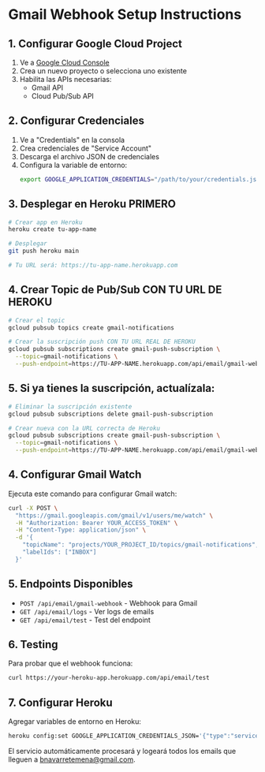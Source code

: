 # Gmail Webhook Setup Instructions

## 1. Configurar Google Cloud Project

1. Ve a [Google Cloud Console](https://console.cloud.google.com)
2. Crea un nuevo proyecto o selecciona uno existente
3. Habilita las APIs necesarias:
   - Gmail API
   - Cloud Pub/Sub API

## 2. Configurar Credenciales

1. Ve a "Credentials" en la consola
2. Crea credenciales de "Service Account"
3. Descarga el archivo JSON de credenciales
4. Configura la variable de entorno:
   ```bash
   export GOOGLE_APPLICATION_CREDENTIALS="/path/to/your/credentials.json"
   ```

## 3. Desplegar en Heroku PRIMERO

```bash
# Crear app en Heroku
heroku create tu-app-name

# Desplegar
git push heroku main

# Tu URL será: https://tu-app-name.herokuapp.com
```

## 4. Crear Topic de Pub/Sub CON TU URL DE HEROKU

```bash
# Crear el topic
gcloud pubsub topics create gmail-notifications

# Crear la suscripción push CON TU URL REAL DE HEROKU
gcloud pubsub subscriptions create gmail-push-subscription \
  --topic=gmail-notifications \
  --push-endpoint=https://TU-APP-NAME.herokuapp.com/api/email/gmail-webhook
```

## 5. Si ya tienes la suscripción, actualízala:

```bash
# Eliminar la suscripción existente
gcloud pubsub subscriptions delete gmail-push-subscription

# Crear nueva con la URL correcta de Heroku
gcloud pubsub subscriptions create gmail-push-subscription \
  --topic=gmail-notifications \
  --push-endpoint=https://TU-APP-NAME.herokuapp.com/api/email/gmail-webhook
```

## 4. Configurar Gmail Watch

Ejecuta este comando para configurar Gmail watch:

```bash
curl -X POST \
  "https://gmail.googleapis.com/gmail/v1/users/me/watch" \
  -H "Authorization: Bearer YOUR_ACCESS_TOKEN" \
  -H "Content-Type: application/json" \
  -d '{
    "topicName": "projects/YOUR_PROJECT_ID/topics/gmail-notifications",
    "labelIds": ["INBOX"]
  }'
```

## 5. Endpoints Disponibles

- `POST /api/email/gmail-webhook` - Webhook para Gmail
- `GET /api/email/logs` - Ver logs de emails
- `GET /api/email/test` - Test del endpoint

## 6. Testing

Para probar que el webhook funciona:
```bash
curl https://your-heroku-app.herokuapp.com/api/email/test
```

## 7. Configurar Heroku

Agregar variables de entorno en Heroku:
```bash
heroku config:set GOOGLE_APPLICATION_CREDENTIALS_JSON='{"type":"service_account",...}'
```

El servicio automáticamente procesará y logeará todos los emails que lleguen a bnavarretemena@gmail.com.